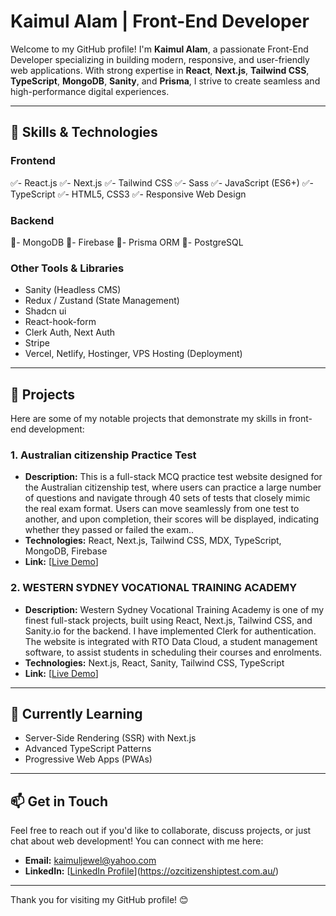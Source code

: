 # Kaimul Alam | Front-End Developer

Welcome to my GitHub profile! I'm **Kaimul Alam**, a passionate Front-End Developer specializing in building modern, responsive, and user-friendly web applications. With strong expertise in **React**, **Next.js**, **Tailwind CSS**, **TypeScript**, **MongoDB**, **Sanity**, and **Prisma**, I strive to create seamless and high-performance digital experiences.

---

## 🚀 Skills & Technologies

### Frontend
✅- React.js
✅- Next.js
✅- Tailwind CSS
✅- Sass
✅- JavaScript (ES6+)
✅- TypeScript
✅- HTML5, CSS3
✅- Responsive Web Design


### Backend
💠- MongoDB
💠- Firebase
💠- Prisma ORM
💠- PostgreSQL

### Other Tools & Libraries
- Sanity (Headless CMS)
- Redux / Zustand (State Management)
- Shadcn ui
- React-hook-form
- Clerk Auth, Next Auth
- Stripe
- Vercel, Netlify, Hostinger, VPS Hosting (Deployment)

---

## 🔧 Projects

Here are some of my notable projects that demonstrate my skills in front-end development:

### 1. **Australian citizenship Practice Test**
   - **Description:** This is a full-stack MCQ practice test website designed for the Australian citizenship test, where users can practice a large number of questions and navigate through 40 sets of tests that closely mimic the real exam format. Users can move seamlessly from one test to another, and upon completion, their scores will be displayed, indicating whether they passed or failed the exam..
   - **Technologies:** React, Next.js, Tailwind CSS, MDX, TypeScript, MongoDB, Firebase
   - **Link:** [[Live Demo](https://ozcitizenshiptest.com.au/)]

### 2. **WESTERN SYDNEY VOCATIONAL TRAINING ACADEMY**
   - **Description:** Western Sydney Vocational Training Academy is one of my finest full-stack projects, built using React, Next.js, Tailwind CSS, and Sanity.io for the backend. I have implemented Clerk for authentication. The website is integrated with RTO Data Cloud, a student management software, to assist students in scheduling their courses and enrolments.
   - **Technologies:** Next.js, React, Sanity, Tailwind CSS, TypeScript
   - **Link:** [[Live Demo](https://www.wsvta.nsw.edu.au/)]

---

## 🌱 Currently Learning

- Server-Side Rendering (SSR) with Next.js
- Advanced TypeScript Patterns
- Progressive Web Apps (PWAs)

---

## 📫 Get in Touch

Feel free to reach out if you'd like to collaborate, discuss projects, or just chat about web development! You can connect with me here:

- **Email:** kaimuljewel@yahoo.com
- **LinkedIn:** [[LinkedIn Profile](#)](https://ozcitizenshiptest.com.au/)


---

Thank you for visiting my GitHub profile! 😊

<!--
**kaimul1984/kaimul1984** is a ✨ _special_ ✨ repository because its `README.md` (this file) appears on your GitHub profile.

Here are some ideas to get you started:

- 🔭 I’m currently working on expenses tracker project
- 🌱 I’m currently learning Next.js, React, Typescript, node.js
- 👯 I’m looking to collaborate on ...
- 🤔 I’m looking for help with ...
- 💬 Ask me about ...
- 📫 How to reach me: ...
- 😄 Pronouns: ...
- ⚡ Fun fact: ...
-->
